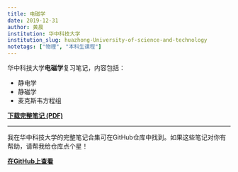 ```yaml
---
title: 电磁学
date: 2019-12-31
author: 黄晨
institution: 华中科技大学
institution_slug: huazhong-University-of-science-and-technology
notetags: ["物理", "本科生课程"]
---
```


华中科技大学**电磁学**复习笔记，内容包括：

- 静电学
- 静磁学
- 麦克斯韦方程组

[**下载完整笔记 (PDF)**](/notes/electromagnetics/pdf/review-electromagnetics.pdf)

---

我在华中科技大学的完整笔记合集可在GitHub仓库中找到。如果这些笔记对你有帮助，请帮我给仓库点个星！

[**在GitHub上查看**](https://github.com/chenx820/HUST-course-notes)
